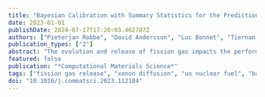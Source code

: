 ```yaml
---
title: "Bayesian Calibration with Summary Statistics for the Prediction of Xenon Diffusion in UO2 Nuclear Fuel"
date: 2023-01-01
publishDate: 2024-07-17T17:20:03.462707Z
authors: ["Pieterjan Robbe", "David Andersson", "Luc Bonnet", "Tiernan Casey", "Michael W.D. Cooper", "Christopher Matthews", "Khachik Sargsyan", "Habib N. Najm"]
publication_types: ["2"]
abstract: "The evolution and release of fission gas impacts the performance of UO2 nuclear fuel. We have created a Bayesian framework to calibrate a novel model for fission gas transport that predicts diffusion rates of uranium and xenon in UO2 under both thermal equilibrium and irradiation conditions. Data sets are taken from historical diffusion, gas release, and thermodynamic experiments. These data sets consist invariably of summary statistics, including a measurement value with an associated uncertainty. Our calibration strategy uses synthetic data sets in order to estimate the parameters in the model, such that the resulting model predictions agree with the reported summary statistics. In doing so, the reported uncertainties are effectively reflected in the inferred uncertain parameters. Furthermore, to keep our approach computationally tractable, we replace the fission gas evolution model by a polynomial surrogate model with a reduced number of parameters, which are identified using global sensitivity analysis. We discuss the efficacy of our calibration strategy, and investigate how the contribution of the different data sets, taken from multiple sources in the literature, can be weighted in the likelihood function constructed as part of our Bayesian calibration setup, in order to account for the different number of data points in each set of data summaries. Our results indicate a good match between the calibrated diffusivity and non-stoichiometry predictions and the given data summaries. We demonstrate a good agreement between the calibrated xenon diffusivity and the established fit from Turnbull et al. (1982), indicating that the dominant uranium vacancy diffusion mechanism in the model is able to capture the trends in the data."
featured: false
publication: "*Computational Materials Science*"
tags: ["fission gas release", "xenon diffusion", "uo nuclear fuel", "bayesian calibration", "data-free inference"]
doi: "10.1016/j.commatsci.2023.112184"
---
```


